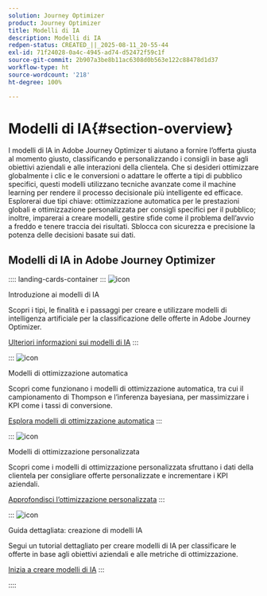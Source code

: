 ```yaml
---
solution: Journey Optimizer
product: Journey Optimizer
title: Modelli di IA
description: Modelli di IA
redpen-status: CREATED_||_2025-08-11_20-55-44
exl-id: 71f24028-0a4c-4945-ad74-d52472f59c1f
source-git-commit: 2b907a3be8b11ac6308d0b563e122c88478d1d37
workflow-type: ht
source-wordcount: '218'
ht-degree: 100%

---
```


# Modelli di IA{#section-overview}

I modelli di IA in Adobe Journey Optimizer ti aiutano a fornire l’offerta giusta al momento giusto, classificando e personalizzando i consigli in base agli obiettivi aziendali e alle interazioni della clientela. Che si desideri ottimizzare globalmente i clic e le conversioni o adattare le offerte a tipi di pubblico specifici, questi modelli utilizzano tecniche avanzate come il machine learning per rendere il processo decisionale più intelligente ed efficace. Esplorerai due tipi chiave: ottimizzazione automatica per le prestazioni globali e ottimizzazione personalizzata per consigli specifici per il pubblico; inoltre, imparerai a creare modelli, gestire sfide come il problema dell’avvio a freddo e tenere traccia dei risultati. Sblocca con sicurezza e precisione la potenza delle decisioni basate sui dati.

## Modelli di IA in Adobe Journey Optimizer

:::: landing-cards-container
:::
![icon](https://cdn.experienceleague.adobe.com/icons/book.svg)

Introduzione ai modelli di IA

Scopri i tipi, le finalità e i passaggi per creare e utilizzare modelli di intelligenza artificiale per la classificazione delle offerte in Adobe Journey Optimizer.

[Ulteriori informazioni sui modelli di IA](../using/experience-decisioning/ranking/ai-models.md)
:::

:::
![icon](https://cdn.experienceleague.adobe.com/icons/chart-line.svg)

Modelli di ottimizzazione automatica

Scopri come funzionano i modelli di ottimizzazione automatica, tra cui il campionamento di Thompson e l’inferenza bayesiana, per massimizzare i KPI come i tassi di conversione.

[Esplora modelli di ottimizzazione automatica](../using/experience-decisioning/ranking/auto-optimization-model.md)
:::

:::
![icon](https://cdn.experienceleague.adobe.com/icons/bullseye.svg)

Modelli di ottimizzazione personalizzata

Scopri come i modelli di ottimizzazione personalizzata sfruttano i dati della clientela per consigliare offerte personalizzate e incrementare i KPI aziendali.

[Approfondisci l’ottimizzazione personalizzata](../using/experience-decisioning/ranking/personalized-optimization-model.md)
:::

:::
![icon](https://cdn.experienceleague.adobe.com/icons/circle-play.svg)

Guida dettagliata: creazione di modelli IA

Segui un tutorial dettagliato per creare modelli di IA per classificare le offerte in base agli obiettivi aziendali e alle metriche di ottimizzazione.

[Inizia a creare modelli di IA](../using/experience-decisioning/ranking/create-ai-models.md)
:::

::::
